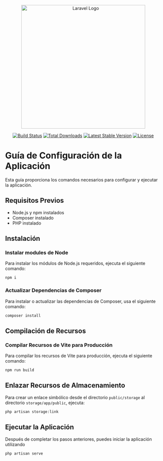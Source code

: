 <p align="center"><a href="https://laravel.com" target="_blank"><img src="https://raw.githubusercontent.com/laravel/art/master/logo-lockup/5%20SVG/2%20CMYK/1%20Full%20Color/laravel-logolockup-cmyk-red.svg" width="400" alt="Laravel Logo"></a></p>

<p align="center">
<a href="https://github.com/laravel/framework/actions"><img src="https://github.com/laravel/framework/workflows/tests/badge.svg" alt="Build Status"></a>
<a href="https://packagist.org/packages/laravel/framework"><img src="https://img.shields.io/packagist/dt/laravel/framework" alt="Total Downloads"></a>
<a href="https://packagist.org/packages/laravel/framework"><img src="https://img.shields.io/packagist/v/laravel/framework" alt="Latest Stable Version"></a>
<a href="https://packagist.org/packages/laravel/framework"><img src="https://img.shields.io/packagist/l/laravel/framework" alt="License"></a>
</p>



# Guía de Configuración de la Aplicación

Esta guía proporciona los comandos necesarios para configurar y ejecutar la aplicación.

## Requisitos Previos

- Node.js y npm instalados
- Composer instalado
- PHP instalado

## Instalación

### Instalar modules de Node

Para instalar los módulos de Node.js requeridos, ejecuta el siguiente comando:

```bash
npm i
```

### Actualizar Dependencias de Composer

Para instalar o actualizar las dependencias de Composer, usa el siguiente comando:

```bash
composer install
```

## Compilación de Recursos

### Compilar Recursos de Vite para Producción

Para compilar los recursos de Vite para producción, ejecuta el siguiente comando:

```bash
npm run build
```

## Enlazar Recursos de Almacenamiento

Para crear un enlace simbólico desde el directorio `public/storage` al directorio `storage/app/public`, ejecuta:

```bash
php artisan storage:link
```

## Ejecutar la Aplicación

Después de completar los pasos anteriores, puedes iniciar la aplicación utilizando 
```bash
php artisan serve
```


